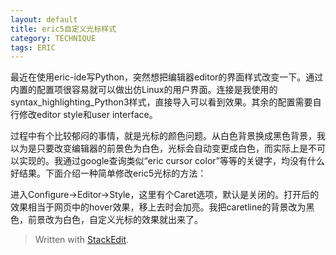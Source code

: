 ```yaml
---
layout: default
title: eric5自定义光标样式
category: TECHNIQUE
tags: ERIC
---
```


最近在使用eric-ide写Python，突然想把编辑器editor的界面样式改变一下。通过内置的配置项很容易就可以做出仿Linux的用户界面。连接是我使用的syntax_highlighting_Python3样式，直接导入可以看到效果。其余的配置需要自行修改editor style和user interface。

过程中有个比较郁闷的事情，就是光标的颜色问题。从白色背景换成黑色背景，我以为是只要改变编辑器的前景色为白色，光标会自动变更成白色，而实际上是不可以实现的。我通过google查询类似“eric cursor color”等等的关键字，均没有什么好结果。下面介绍一种简单修改eric5光标的方法：

进入Configure->Editor->Style，这里有个Caret选项，默认是关闭的。打开后的效果相当于网页中的hover效果，移上去时会加亮。我把caretline的背景改为黑色，前景改为白色，自定义光标的效果就出来了。


> Written with [StackEdit](https://stackedit.io/).
